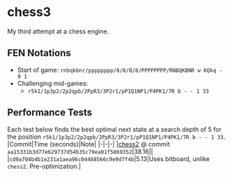 # chess3
My third attempt at a chess engine.

## FEN Notations
- Start of game: `rnbqkbnr/pppppppp/8/8/8/8/PPPPPPPP/RNBQKBNR w KQkq - 0 1`
- Challenging mid-games:
    - `r5k1/1p3p2/2p2qpb/2PpR3/3P2r1/pP1Q1NP1/P4PK1/7R b - - 1 33`

## Performance Tests
Each test below finds the best optimal next state at a search depth of 5 for the position `r5k1/1p3p2/2p2qpb/2PpR3/3P2r1/pP1Q1NP1/P4PK1/7R b - - 1 33`.
|Commit|Time (seconds)|Note|
|-|-|-|
|[chess2](https://github.com/TimHanewich/chess2) @ commit `aa15331b3d77e629737d54b35c79ea01f5869352`|38.16||
|`cd9a704b4b1e231a1aea96c04488566c9e9d7f4b`|5.13|Uses bitboard, unlike `chess2`. Pre-optimization.|